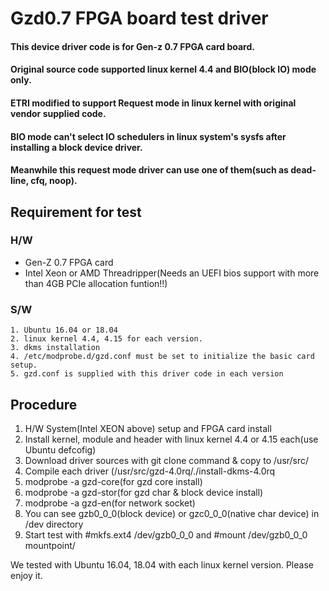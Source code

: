 # Gzd0.7 FPGA board test driver

#### This device driver code is for Gen-z 0.7 FPGA card board.
#### Original source code supported linux kernel 4.4 and BIO(block IO) mode only.
#### ETRI modified to support Request mode in linux kernel with original vendor supplied code.
#### BIO mode can't select IO schedulers in linux system's sysfs after installing a block device driver.
#### Meanwhile this request mode driver can use one of them(such as dead-line, cfq, noop).

## Requirement for test

### H/W
- Gen-Z 0.7 FPGA card
- Intel Xeon or AMD Threadripper(Needs an UEFI bios support with more than 4GB PCIe allocation funtion!!)
### S/W 
    1. Ubuntu 16.04 or 18.04
    2. linux kernel 4.4, 4.15 for each version.
    3. dkms installation
    4. /etc/modprobe.d/gzd.conf must be set to initialize the basic card setup.
    5. gzd.conf is supplied with this driver code in each version

## Procedure
   1. H/W System(Intel XEON above) setup and FPGA card install
   2. Install kernel, module and header with linux kernel 4.4 or 4.15 each(use Ubuntu defcofig)
   3. Download driver sources with git clone command & copy to /usr/src/
   4. Compile each driver (/usr/src/gzd-4.0rq/./install-dkms-4.0rq
   5. modprobe -a gzd-core(for gzd core install)
   6. modprobe -a gzd-stor(for gzd char & block device install)
   7. modprobe -a gzd-en(for network socket)
   8. You can see gzb0_0_0(block device) or gzc0_0_0(native char device) in /dev directory
   9. Start test with #mkfs.ext4 /dev/gzb0_0_0 and #mount /dev/gzb0_0_0 mountpoint/
   
 We tested with Ubuntu 16.04, 18.04 with each linux kernel version.
 Please enjoy it.
